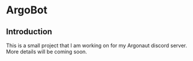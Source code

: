 # ArgoBot

## Introduction
This is a small project that I am working on for my Argonaut discord server. More details will be coming soon.
